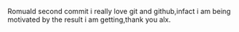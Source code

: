 Romuald second commit
i really love git and github,infact i am being motivated by the result i am getting,thank you alx.
